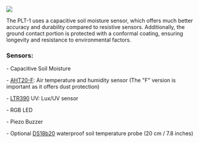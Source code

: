 ![](../../assets/7b8bd0e5-bc91-4431-826a-f045352a30dc.png)

The PLT-1 uses a capacitive soil moisture sensor, which offers much better accuracy and durability compared to resistive sensors. Additionally, the ground contact portion is protected with a conformal coating, ensuring longevity and resistance to environmental factors.

### Sensors:

\- Capacitive Soil Moisture

\- <a href="https://files.seeedstudio.com/wiki/Grove-AHT20_I2C_Industrial_Grade_Temperature_and_Humidity_Sensor/AHT20-datasheet-2020-4-16.pdf" target="_blank" rel="noopener">AHT20-F</a>: Air temperature and humidity sensor (The "F" version is important as it offers dust protection)

\- <a href="https://optoelectronics.liteon.com/upload/download/DS86-2015-0004/LTR-390UV_Final_%20DS_V1%201.pdf" target="_blank" rel="noopener">LTR390</a> UV: Lux/UV sensor

\- RGB LED

\- Piezo Buzzer

\- Optional <a href="https://www.analog.com/media/en/technical-documentation/data-sheets/ds18b20.pdf" target="_blank" rel="noopener">DS18b20</a> waterproof soil temperature probe (20 cm / 7.8 inches)

&nbsp;